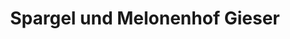 ---
title: "Spargel und Melonenhof Gieser"
url: /oftersheim/spargel-und-melonenhof-gieser/
shop: Hofladen
---